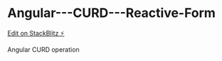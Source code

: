 # Angular---CURD---Reactive-Form

[Edit on StackBlitz ⚡️](https://stackblitz.com/edit/angular-spdp5f)


Angular CURD operation
